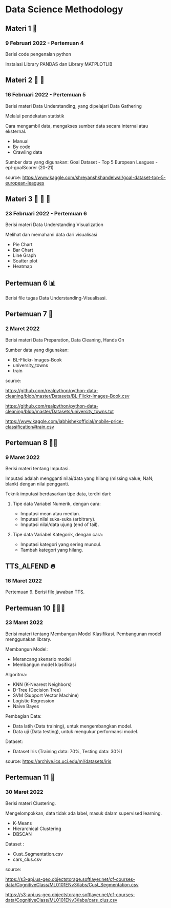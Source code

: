 # Data Science Methodology

## Materi 1 	🚀
### 9 Februari 2022 - Pertemuan 4
Berisi code pengenalan python

Instalasi Library PANDAS dan Library MATPLOTLIB

## Materi 2 	🚀	🚀
### 16 Februari 2022 - Pertemuan 5
Berisi materi Data Understanding, yang dipelajari Data Gathering

Melalui pendekatan statistik

Cara mengambil data, mengakses sumber data secara internal atau eksternal.
- Manual
- By code
- Crawling data

Sumber data yang digunakan: Goal Dataset - Top 5 European Leagues - epl-goalScorer (20-21)

source: https://www.kaggle.com/shreyanshkhandelwal/goal-dataset-top-5-european-leagues

## Materi 3 	🚀 🚀 🚀
### 23 Februari 2022 - Pertemuan 6
Berisi materi Data Understanding Visualization

Melihat dan memahami data dari visualisasi

- Pie Chart
- Bar Chart
- Line Graph
- Scatter plot
- Heatmap

## Pertemuan 6	📊
Berisi file tugas Data Understanding-Visualisasi.


## Pertemuan 7 🚀
### 2 Maret 2022
Berisi materi Data Preparation, Data Cleaning, Hands On

Sumber data yang digunakan:
- BL-Flickr-Images-Book
- university_towns
- train

source: 

https://github.com/realpython/python-data-cleaning/blob/master/Datasets/BL-Flickr-Images-Book.csv

https://github.com/realpython/python-data-cleaning/blob/master/Datasets/university_towns.txt

https://www.kaggle.com/iabhishekofficial/mobile-price-classification#train.csv


## Pertemuan 8 🚀🚀
### 9 Maret 2022
Berisi materi tentang Imputasi.

Imputasi adalah mengganti nilai/data yang hilang (missing value; NaN; blank) dengan nilai pengganti.

Teknik imputasi berdasarkan tipe data, terdiri dari:
1. Tipe data Variabel Numerik, dengan cara:
   - Imputasi mean atau median.
   - Imputasi nilai suka-suka (arbitrary).
   - Imputasi nilai/data ujung (end of tail).
   
2. Tipe data Variabel Kategorik, dengan cara:
   - Imputasi kategori yang sering muncul.
   - Tambah kategori yang hilang.

## TTS_ALFEND 🔥
### 16 Maret 2022
Pertemuan 9. Berisi file jawaban TTS.

## Pertemuan 10 🚀🚀🚀
### 23 Maret 2022
Berisi materi tentang Membangun Model Klasifikasi.
Pembangunan model menggunakan library.

Membangun Model:
- Merancang skenario model
- Membangun model klasifikasi

Algoritma:
- KNN (K-Nearest Neighbors)
- D-Tree (Decision Tree)
- SVM (Support Vector Machine)
- Logistic Regression
- Naive Bayes

Pembagian Data:
- Data latih (Data training), untuk mengembangkan model.
- Data uji (Data testing), untuk mengukur performansi model.

Dataset:
- Dataset Iris (Training data: 70%, Testing data: 30%)

source: https://archive.ics.uci.edu/ml/datasets/iris

## Pertemuan 11 🚀
### 30 Maret 2022
Berisi materi Clustering.

Mengelompokkan, data tidak ada label, masuk dalam supervised learning.

- K-Means
- Hierarchical Clustering
- DBSCAN

Dataset :
- Cust_Segmentation.csv
- cars_clus.csv

source:

https://s3-api.us-geo.objectstorage.softlayer.net/cf-courses-data/CognitiveClass/ML0101ENv3/labs/Cust_Segmentation.csv

https://s3-api.us-geo.objectstorage.softlayer.net/cf-courses-data/CognitiveClass/ML0101ENv3/labs/cars_clus.csv


